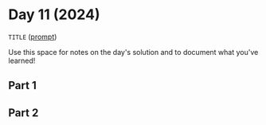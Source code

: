 # Day 11 (2024)

`TITLE` ([prompt](https://adventofcode.com/2024/day/11))

Use this space for notes on the day's solution and to document what you've learned!

## Part 1

## Part 2

